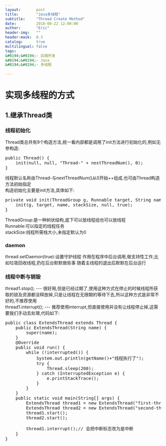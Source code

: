 ```yaml
---
layout:       post  
title:        "Java多线程"  
subtitle:     "Thread Create Method"  
date:         2018-08-22 12:00:00  
author:       "Eric"  
header-img:   ""  
header-mask:  0.3  
catalog:      true  
multilingual: false  
tags:  
&#8194;&#8194;- 后端开发  
&#8194;&#8194;- Java  
&#8194;&#8194;- 多线程
  
---
```

# 实现多线程的方式 #
## 1.继承Thread类 ##
### 线程初始化 ###
Thread类总共有9个构造方法,统一看内部都是调用了init方法进行初始化的,例如无参构造:  

<pre name="code" class="java">public Thread() {    
	init(null, null, "Thread-" + nextThreadNum(), 0);  
}</pre>

线程默认名称由Thread-与nextThreadNum()从0开始++组成,也可由Thread构造方法初始指定  
构造初始化主要是init方法,具体如下:  
<pre name="code" class="java">private void init(ThreadGroup g, Runnable target, String name, long stackSize) {  
	init(g, target, name, stackSize, null, true);  
}
</pre>  
ThreadGroup:是一种树状结构,底下可以放线程组也可以放线程  
Runnable:可以指定的线程任务  
stackSize:线程所需栈大小,未指定默认为0  
### daemon ###
thread.setDaemon(true):设置守护线程
作用在程序中后台调用,做支持性工作,比如垃圾回收线程,扔在后台默默做些事
随着主线程的退出后默默在后台运行
### 线程中断与销毁 ###
thread1.stop(); --- 很好用,但是已经过期了,使用这种方式在停止的时候线程所获取的锁及资源都没释放掉,只是让线程在无限期的等待下去,所以这种方式是非常不好的,不推荐使用  
thread1.interrupt(); --- 推荐使用interrupt,但直接使用并没有让线程停止掉,这需要我们手动去处理,代码如下:  
<pre name="code" class="java">public class ExtendsThread extends Thread {
    public ExtendsThread(String name) {
        super(name);
    }
    @Override
    public void run() {
        while (!interrupted()) {
            System.out.println(getName()+"线程执行了");
            try {
                Thread.sleep(200);
            } catch (InterruptedException e) {
                e.printStackTrace();
            }
        }
    }
    public static void main(String[] args) {
        ExtendsThread thread1 = new ExtendsThread("first-thread");
        ExtendsThread thread2 = new ExtendsThread("second-thread");
        thread1.start();
        thread2.start();

        thread1.interrupt();// 会把中断标志改为是中断
    }
}  
</pre>




